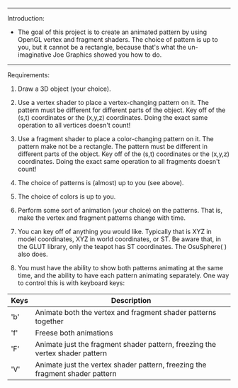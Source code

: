 **************

Introduction:

 * The goal of this project is to create an animated pattern by using OpenGL vertex and fragment          shaders. The choice of pattern is up to you, but it cannot be a rectangle, because that's what the    un-imaginative Joe Graphics showed you how to do.
 
**************

Requirements:

 1. Draw a 3D object (your choice).
 
 2. Use a vertex shader to place a vertex-changing pattern on it. The pattern must be different for different parts of the object. Key off of the (s,t) coordinates or the (x,y,z) coordinates. Doing the exact same operation to all vertices doesn't count!
 
 3. Use a fragment shader to place a color-changing pattern on it. The pattern make not be a rectangle. The pattern must be different in different parts of the object. Key off of the (s,t) coordinates or the (x,y,z) coordinates. Doing the exact same operation to all fragments doesn't count!
 
 4. The choice of patterns is (almost) up to you (see above).
 
 5. The choice of colors is up to you.
 
 6. Perform some sort of animation (your choice) on the patterns. That is, make the vertex and fragment patterns change with time.
 
 7. You can key off of anything you would like. Typically that is XYZ in model coordinates, XYZ in world coordinates, or ST. Be aware that, in the GLUT library, only the teapot has ST coordinates. The OsuSphere( ) also does.
 
 8. You must have the ability to show both patterns animating at the same time, and the ability to have each pattern animating separately. One way to control this is with keyboard keys:
 
|  Keys  |                                Description                                       |
| ------ | -------------------------------------------------------------------------------- |
|  'b'   |    Animate both the vertex and fragment shader patterns together                 |
|  'f'   |    Freese both animations                                                        |
|  'F'   |    Animate just the fragment shader pattern, freezing the vertex shader pattern  |
|  'V'   |    Animate just the vertex shader pattern, freezing the fragment shader pattern  |  


